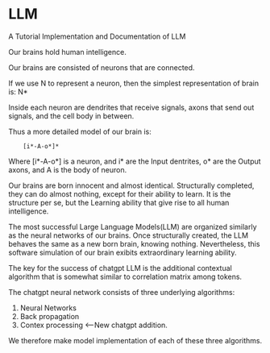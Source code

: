 # LLM
A Tutorial Implementation and Documentation of LLM

Our brains hold human intelligence.

Our brains are consisted of neurons that are connected.

If we use N to represent a neuron, then the simplest representation of brain is:
            N*

Inside each neuron are dendrites that receive signals, axons that send out signals, and the cell body in between.

Thus a more detailed model of our brain is:

        [i*-A-o*]*

Where [i*-A-o*] is a neuron, and i* are the Input dentrites, o* are the Output axons, and A is the body of neuron.

Our brains are born innocent and almost identical. Structurally completed, they can do almost nothing, except for their ability to learn. It is the structure per se, but the Learning ability that give rise to all human intelligence. 

The most successful Large Language Models(LLM) are organized similarly as the neural networks of our brains. Once structurally created, the LLM behaves the same as a new born brain, knowing nothing. Nevertheless, this software simulation of our brain exibits extraordinary learning ability.

The key for the success of chatgpt LLM is the additional contextual algorithm that is somewhat similar to correlation matrix among tokens.

The chatgpt neural network consists of three underlying algorithms:
  1. Neural Networks
  2. Back propagation
  3. Contex processing <--New chatgpt addition.

We therefore make model implementation of each of these three algorithms.

